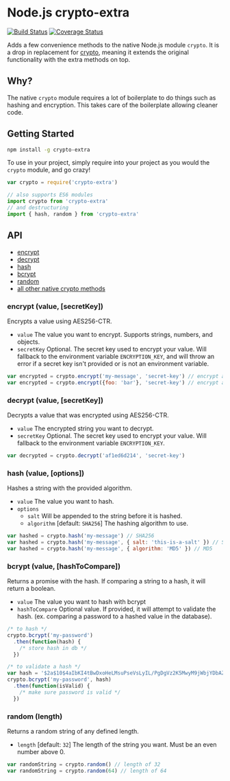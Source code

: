# Node.js crypto-extra
[![Build Status](https://travis-ci.org/jsonmaur/node-crypto-extra.svg?branch=master)](https://travis-ci.org/jsonmaur/node-crypto-extra)
[![Coverage Status](https://coveralls.io/repos/github/jsonmaur/node-crypto-extra/badge.svg?branch=master)](https://coveralls.io/github/jsonmaur/node-crypto-extra?branch=master)

Adds a few convenience methods to the native Node.js module `crypto`. It is a drop in replacement for [crypto](https://nodejs.org/api/crypto.html), meaning it extends the original functionality with the extra methods on top.

## Why?

The native `crypto` module requires a lot of boilerplate to do things such as hashing and encryption. This takes care of the boilerplate allowing cleaner code.

## Getting Started

```bash
npm install -g crypto-extra
```

To use in your project, simply require into your project as you would the `crypto` module, and go crazy!

```javascript
var crypto = require('crypto-extra')

// also supports ES6 modules
import crypto from 'crypto-extra'
// and destructuring
import { hash, random } from 'crypto-extra'
```

## API

- [encrypt](#encrypt)
- [decrypt](#decrypt)
- [hash](#hash)
- [bcrypt](#bcrypt)
- [random](#random)
- [all other native crypto methods](https://nodejs.org/api/crypto.html)

<a name="encrypt"></a>
### encrypt (value, [secretKey])

Encrypts a value using AES256-CTR.

- `value` The value you want to encrypt. Supports strings, numbers, and objects.
- `secretKey` Optional. The secret key used to encrypt your value. Will fallback to the environment variable `ENCRYPTION_KEY`, and will throw an error if a secret key isn't provided or is not an environment variable.

```javascript
var encrypted = crypto.encrypt('my-message', 'secret-key') // encrypt a string
var encrypted = crypto.encrypt({foo: 'bar'}, 'secret-key') // encrypt an object
```

<a name="decrypt"></a>
### decrypt (value, [secretKey])

Decrypts a value that was encrypted using AES256-CTR.

- `value` The encrypted string you want to decrypt.
- `secretKey` Optional. The secret key used to encrypt your value. Will fallback to the environment variable `ENCRYPTION_KEY`.

```javascript
var decrypted = crypto.decrypt('af1ed6d214', 'secret-key')
```

<a name="hash"></a>
### hash (value, [options])

Hashes a string with the provided algorithm.

- `value` The value you want to hash.
- `options`
  - `salt` Will be appended to the string before it is hashed.
  - `algorithm` [default: `SHA256`] The hashing algorithm to use.

```javascript
var hashed = crypto.hash('my-message') // SHA256
var hashed = crypto.hash('my-message', { salt: 'this-is-a-salt' }) // SHA256 with salt
var hashed = crypto.hash('my-message', { algorithm: 'MD5' }) // MD5
```

<a name="bcrypt"></a>
### bcrypt (value, [hashToCompare])

Returns a promise with the hash. If comparing a string to a hash, it will return a boolean.

- `value` The value you want to hash with bcrypt
- `hashToCompare` Optional value. If provided, it will attempt to validate the hash. (ex. comparing a password to a hashed value in the database).

```javascript
/* to hash */
crypto.bcrypt('my-password')
  .then(function(hash) {
    /* store hash in db */
  })

/* to validate a hash */
var hash = '$2a$10$4aIbKI4tBwDxoHeLMsuPseVsLyIL/PgDgVz2K5MwyM9jWbjYDbAZW'
crypto.bcrypt('my-password', hash)
  .then(function(isValid) {
    /* make sure password is valid */
  })
```

<a name="random"></a>
### random (length)

Returns a random string of any defined length.

- `length` [default: `32`] The length of the string you want. Must be an even number above 0.

```javascript
var randomString = crypto.random() // length of 32
var randomString = crypto.random(64) // length of 64
```
